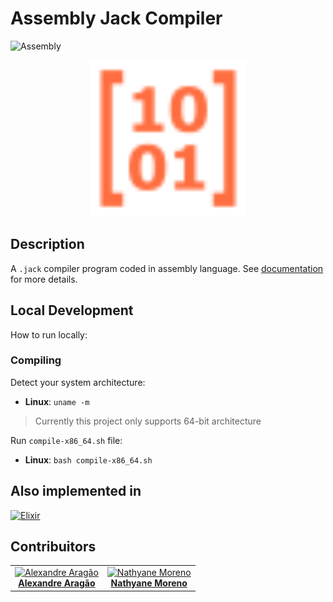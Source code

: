 # Assembly Jack Compiler

![Assembly](https://img.shields.io/badge/-Assembly-FF6946?logo=AssemblyScript)

<div style="text-align: center">
  <img src="https://raw.githubusercontent.com/PKief/vscode-material-icon-theme/main/icons/assembly.svg" width="250">
</div>

## Description
A `.jack` compiler program coded in assembly language. See [documentation](./docs/) for more details.

## Local Development
How to run locally:

### Compiling

Detect your system architecture:
- **Linux**: `uname -m`

> Currently this project only supports 64-bit architecture

Run `compile-x86_64.sh` file:
- **Linux**: `bash compile-x86_64.sh`

## Also implemented in
[![Elixir](https://img.shields.io/badge/Elixir-9378C9?logo=elixir)](https://github.com/nathyanemoreno/elixir-jack-compiler)

## Contribuitors
<table>
  <tr>
    <td align="center">
      <a href="https://github.com/alexaragao">
        <img src="https://avatars.githubusercontent.com/u/43763150?s=100" width="100px;" alt="Alexandre Aragão"/>
        <br />
        <b>Alexandre Aragão</b>
      </a>
    </td>
    <td align="center">
      <a href="https://github.com/nathyanemoreno">
        <img src="https://avatars.githubusercontent.com/u/40841909?s=100" width="100px;" alt="Nathyane Moreno"/>
        <br />
        <b>Nathyane Moreno</b>
      </a>
    </td>
  </tr>
</table>